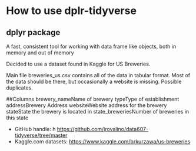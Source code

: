 # How to use dplr-tidyverse

## dplyr package

 A fast, consistent tool for working with data frame like objects,
both in memory and out of memory

Decided to use a dataset found in Kaggle for US Breweries.

Main file breweries_us.csv contains all of the data in tabular format. Most of the data should be there, but occasionally a website is missing. Possible duplicates.

##Columns
brewery_nameName of brewery
typeType of establishment
addressBrewery Address
websiteWebsite address for the brewery
stateState the brewery is located in
state_breweriesNumber of breweries in this state 

* GitHub handle:  h     https://github.com/jrovalino/data607-tidyverse/tree/master
* Kaggle.com datasets:  https://www.kaggle.com/brkurzawa/us-breweries

